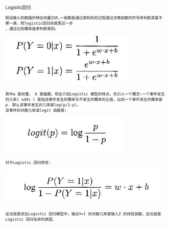 #
Logistic回归
    
    假设输入的数据的特征向量Z∈R,一般都是通过感知机的过程通过决策函数的符号来判断其属于哪一类，而logistic回归则是更近一步
    ，通过比较概率值来判断类别。
    
![pic](https://github.com/ReOneK/pytorch/blob/master/LinerRegression/ref/1.png)

  
    其中ω 是权重， b 是偏置。现在介绍Logistic 模型的特点，先引人一个概念:一个事件发生的几率( odds ) 是指该事件发生的概率与不发生的概率的比值，比如一个事件发生的概率是p. 那么该事件发生的几率是log(p/1-p)，
    该事件的对数几率或logit 函数是:
![pic](https://github.com/ReOneK/pytorch/blob/master/LinerRegression/ref/2.png)

    对于Logistic 回归而言:
![s](https://github.com/ReOneK/pytorch/blob/master/LinerRegression/ref/3.png)

    这也就是说在Logistic 回归模型中，输出Y=l 的对数几率是输入Z 的线性函数，这也就是Logistic 回归名称的原因.




    
